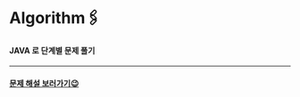 # Algorithm🖇

#### JAVA 로 단계별 문제 풀기
***

#### [문제 해설 보러가기😉](https://blog.naver.com/PostList.nhn?blogId=rhdwn6580&from=postList&categoryNo=102)
